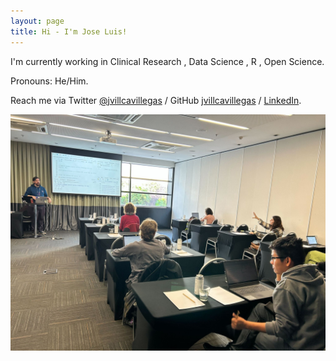 ```yaml
---
layout: page
title: Hi - I'm Jose Luis!
---
```


I'm currently working in Clinical Research , Data Science ,  R , Open Science.

Pronouns: He/Him.

Reach me via Twitter [@jvillcavillegas](https://twitter.com/jvillcavillegas) / GitHub [jvillcavillegas](https://github.com/jvillcavillegas) / [LinkedIn](https://www.linkedin.com/in/jvillcavillegas/).

![A photo in CSV conf 2023](assets/about.jpg)
